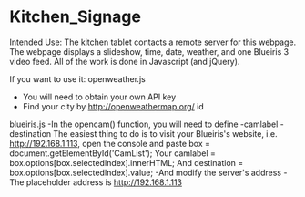# Kitchen_Signage

Intended Use:
The kitchen tablet contacts a remote server for this webpage. The webpage displays a slideshow, time, date, weather, and one Blueiris 3 video feed. All of the work is done in Javascript (and jQuery). 

If you want to use it:
openweather.js
  - You will need to obtain your own API key
  - Find your city by http://openweathermap.org/ id
  
blueiris.js
  -In the opencam() function, you will need to define
    -camlabel
    -destination
    The easiest thing to do is to visit your Blueiris's website, i.e. http://192.168.1.113, open the console and paste
      box = document.getElementById('CamList');
      Your camlabel = box.options[box.selectedIndex].innerHTML;
      And destination = box.options[box.selectedIndex].value;
  -And modify the server's address
    -The placeholder address is http://192.168.1.113
